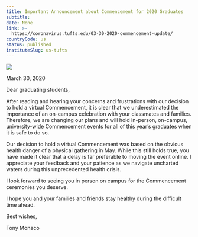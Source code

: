 ```yaml
---
title: Important Announcement about Commencement for 2020 Graduates
subtitle: 
date: None
link: >-
  https://coronavirus.tufts.edu/03-30-2020-commencement-update/
countryCode: us
status: published
instituteSlug: us-tufts
---
```

![](https://coronavirus.tufts.edu/wp-content/themes/jumbopress-base/assets/images/favicon_tufts.png)

March 30, 2020

Dear graduating students,

After reading and hearing your concerns and frustrations with our decision to hold a virtual Commencement, it is clear that we underestimated the importance of an on-campus celebration with your classmates and families. Therefore, we are changing our plans and will hold in-person, on-campus, university-wide Commencement events for all of this year’s graduates when it is safe to do so.

Our decision to hold a virtual Commencement was based on the obvious health danger of a physical gathering in May. While this still holds true, you have made it clear that a delay is far preferable to moving the event online. I appreciate your feedback and your patience as we navigate uncharted waters during this unprecedented health crisis.

I look forward to seeing you in person on campus for the Commencement ceremonies you deserve.

I hope you and your families and friends stay healthy during the difficult time ahead.

Best wishes,

Tony Monaco